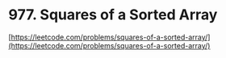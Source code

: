 # 977. Squares of a Sorted Array
[https://leetcode.com/problems/squares-of-a-sorted-array/](https://leetcode.com/problems/squares-of-a-sorted-array/)

